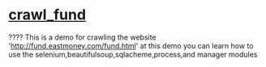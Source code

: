 # [crawl_fund](https://github.com/shisiying/crawer_python/blob/master/crawl_fund/main.py)
????
This is a demo for crawling the website 'http://fund.eastmoney.com/fund.html'
at this demo you can learn how to use the selenium,beautifulsoup,sqlacheme,process,and manager modules

